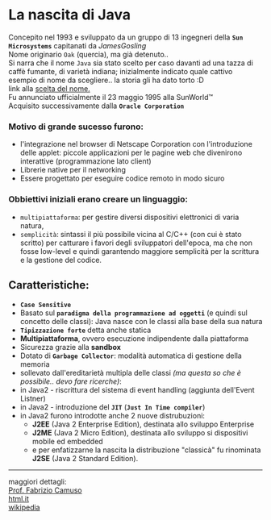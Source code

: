 # La nascita di Java
Concepito nel 1993 e sviluppato da un gruppo di 13 ingegneri della **`Sun Microsystems`** capitanati da $James Gosling$  
Nome originario `Oak` (quercia), ma già detenuto..  
Si narra che il nome `Java` sia stato scelto per caso davanti ad una tazza di caffè fumante, di varietà indiana; inizialmente indicato quale cattivo esempio di nome da scegliere.. la storia gli ha dato torto :D  
link alla [scelta del nome.](https://www.infoworld.com/article/2077265/so-why-did-they-decide-to-call-it-java.html)  
Fu annunciato ufficialmente il 23 maggio 1995 alla SunWorld™   
Acquisito successivamente dalla **`Oracle Corporation`**  

### Motivo di grande sucesso furono:
- l'integrazione nel browser di Netscape Corporation con l'introduzione delle applet: piccole applicazioni per le pagine web che divenirono interattive (programmazione lato client)
- Librerie native per il networking
- Essere progettato per eseguire codice remoto in modo sicuro

### Obbiettivi iniziali erano creare un linguaggio:
- `multipiattaforma`: per gestire diversi dispositivi elettronici di varia natura,
- `semplicità`: sintassi il più possibile vicina al C/C++ (con cui è stato scritto) per catturare i favori degli sviluppatori dell'epoca, ma che non fosse low-level e quindi garantendo maggiore semplicità per la scrittura e la gestione del codice.

## Caratteristiche:
- **`Case Sensitive`**
- Basato sul **`paradigma della programmazione ad oggetti`** (e quindi sul concetto delle classi): Java nasce con le classi alla base della sua natura
- **`Tipizzazione forte`** detta anche statica
- **Multipiattaforma**, ovvero esecuzione indipendente dalla piattaforma
- Sicurezza grazie alla **sandbox**
- Dotato di **`Garbage Collector`**: modalità automatica di gestione della memoria  
- sollevato dall'ereditarietà multipla delle classi _(ma questa so che è possibile.. devo fare ricerche)_:
- in Java2 - riscrittura del sistema di event handling (aggiunta dell'Event Listner)
- in Java2 - introduzione del **`JIT`** (**`Just In Time compiler`**)
- in Java2 furono introdotte anche 2 nuove distrubuzioni:
    - **J2EE** (Java 2 Enterprise Edition), destinata allo sviluppo Enterprise
    - **J2ME** (Java 2 Micro Edition), destinata allo sviluppo si dispositivi mobile ed embedded
    - e per enfatizzarne la nascita la distribuzione "classicà" fu rinominata **J2SE** (Java 2 Standard Edition). 


---
maggiori dettagli:  
[Prof. Fabrizio Camuso](https://www.youtube.com/watch?v=7PGPLqFpDMc&list=PL0qAPtx8YtJe2dpE7di4aPJwrQuRD6IDD)  
[html.it](https://www.html.it/pag/15096/introduzione-a-java/)  
[wikipedia](https://it.wikipedia.org/wiki/Java_(linguaggio_di_programmazione))